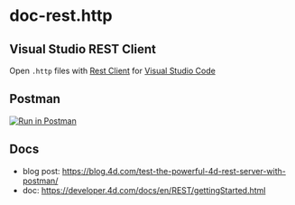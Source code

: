 # doc-rest.http

## Visual Studio REST Client
Open `.http` files with [Rest Client](https://marketplace.visualstudio.com/items?itemName=humao.rest-client) for [Visual Studio Code](https://code.visualstudio.com/)

## Postman

[![Run in Postman](https://run.pstmn.io/button.svg)](https://app.getpostman.com/run-collection/4fb7342f4d480c269925)

## Docs
- blog post: https://blog.4d.com/test-the-powerful-4d-rest-server-with-postman/
- doc: https://developer.4d.com/docs/en/REST/gettingStarted.html

